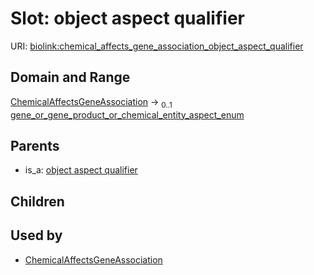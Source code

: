 
# Slot: object aspect qualifier




URI: [biolink:chemical_affects_gene_association_object_aspect_qualifier](https://w3id.org/biolink/vocab/chemical_affects_gene_association_object_aspect_qualifier)


## Domain and Range

[ChemicalAffectsGeneAssociation](ChemicalAffectsGeneAssociation.md) &#8594;  <sub>0..1</sub> [gene_or_gene_product_or_chemical_entity_aspect_enum](gene_or_gene_product_or_chemical_entity_aspect_enum.md)

## Parents

 *  is_a: [object aspect qualifier](object_aspect_qualifier.md)

## Children


## Used by

 * [ChemicalAffectsGeneAssociation](ChemicalAffectsGeneAssociation.md)
